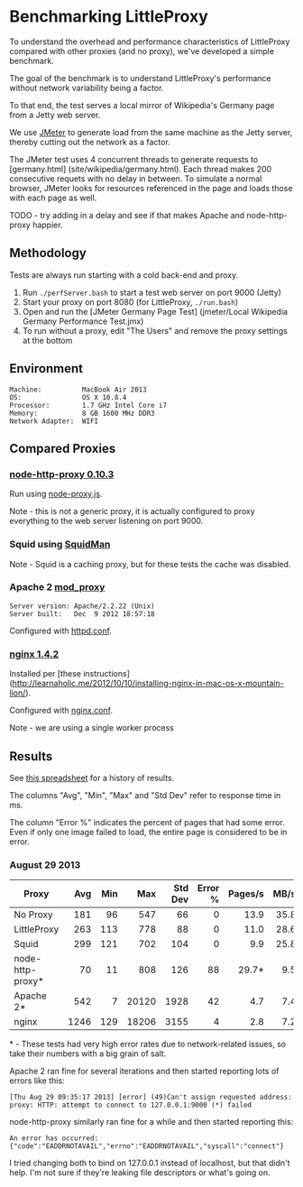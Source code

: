 # Benchmarking LittleProxy

To understand the overhead and performance characteristics of LittleProxy
compared with other proxies (and no proxy), we've developed a simple benchmark.

The goal of the benchmark is to understand LittleProxy's performance without
network variability being a factor.

To that end, the test serves a local mirror of Wikipedia's Germany page from a
Jetty web server.

We use [JMeter](http://jmeter.apache.org/) to generate load from the same
machine as the Jetty server, thereby cutting out the network as a factor.

The JMeter test uses 4 concurrent threads to generate requests to [germany.html]
(site/wikipedia/germany.html).  Each thread makes 200 consecutive requets with
no delay in between.  To simulate a normal browser, JMeter looks for resources
referenced in the page and loads those with each page as well.

TODO - try adding in a delay and see if that makes Apache and node-http-proxy
happier. 

## Methodology

Tests are always run starting with a cold back-end and proxy.

1. Run `./perfServer.bash` to start a test web server on port 9000 (Jetty)
2. Start your proxy on port 8080 (for LittleProxy, `./run.bash`)
3. Open and run the [JMeter Germany Page Test]
   (jmeter/Local Wikipedia Germany Performance Test.jmx)
4. To run without a proxy, edit "The Users" and remove the proxy settings at
   the bottom

## Environment

```
Machine:          MacBook Air 2013
OS:               OS X 10.8.4
Processor:        1.7 GHz Intel Core i7
Memory:           8 GB 1600 MHz DDR3
Network Adapter:  WIFI
```

## Compared Proxies

### [node-http-proxy 0.10.3](https://github.com/nodejitsu/node-http-proxy)

Run using [node-proxy.js](other_proxies/node-proxy.js).

Note - this is not a generic proxy, it is actually configured to proxy
everything to the web server listening on port 9000.

### Squid using [SquidMan](http://squidman.net/squidman/)

Note - Squid is a caching proxy, but for these tests the cache was disabled.

### Apache 2 [mod_proxy](http://httpd.apache.org/docs/2.2/mod/mod_proxy.html)

```
Server version: Apache/2.2.22 (Unix)
Server built:   Dec  9 2012 18:57:18
```

Configured with [httpd.conf](other_proxies/httpd.conf).

### [nginx 1.4.2](http://nginx.org/)

Installed per [these instructions]
(http://learnaholic.me/2012/10/10/installing-nginx-in-mac-os-x-mountain-lion/).

Configured with [nginx.conf](other_proxies/nginx.conf).

Note - we are using a single worker process

## Results

See [this spreadsheet](http://goo.gl/9MEDX3) for a history of results.

The columns "Avg", "Min", "Max" and "Std Dev" refer to response time in ms.

The column "Error %" indicates the percent of pages that had some error.  Even
if only one image failed to load, the entire page is considered to be in error.

 
### August 29 2013


| Proxy            | Avg  | Min |  Max  | Std Dev | Error % | Pages/s | MB/s |
|------------------|-----:|----:|------:|--------:|--------:|--------:|-----:|
| No Proxy         |  181 |  96 |   547 |     66  |    0    |  13.9   | 35.8 |
| LittleProxy      |  263 | 113 |   778 |     88  |    0    |  11.0   | 28.6 |
| Squid            |  299 | 121 |   702 |    104  |    0    |   9.9   | 25.8 |
| node-http-proxy* |   70 |  11 |   808 |    126  |   88    |  29.7*  |  9.5 |
| Apache 2*        |  542 |   7 | 20120 |   1928  |   42    |   4.7   |  7.4 |
| nginx            | 1246 | 129 | 18206 |   3155  |    4    |   2.8   |  7.2 |

\* - These tests had very high error rates due to network-related issues, so
take their numbers with a big grain of salt.

Apache 2 ran fine for several iterations and then started reporting lots of
errors like this:

```
[Thu Aug 29 09:35:17 2013] [error] (49)Can't assign requested address: proxy: HTTP: attempt to connect to 127.0.0.1:9000 (*) failed
```

node-http-proxy similarly ran fine for a while and then started reporting this:

```
An error has occurred: {"code":"EADDRNOTAVAIL","errno":"EADDRNOTAVAIL","syscall":"connect"}
```

I tried changing both to bind on 127.0.0.1 instead of localhost, but that didn't
help.  I'm not sure if they're leaking file descriptors or what's going on.
